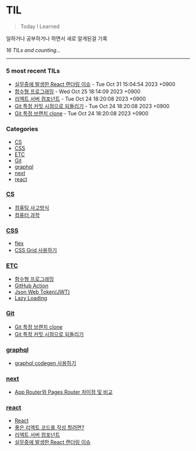 # TIL
> Today I Learned

일하거나 공부하거나 하면서 새로 알게된걸 기록

_16 TILs and counting..._

---

### 5 most recent TILs

- [실무중에 발생한 React 랜더링 이슈](react/rendering.md) - Tue Oct 31 15:04:54 2023 +0900
- [함수형 프로그래밍](ETC/functionalPrograming01.md) - Wed Oct 25 18:14:09 2023 +0900
- [리엑트 서버 컴포넌트](react/reactServerComponent.md) - Tue Oct 24 18:20:08 2023 +0900
- [Git 특정 커밋 시점으로 되돌리기](Git/git-reset.md) - Tue Oct 24 18:20:08 2023 +0900
- [Git 특정 브랜치 clone](Git/git-branch.md) - Tue Oct 24 18:20:08 2023 +0900

### Categories

- [CS](#CS)
- [CSS](#CSS)
- [ETC](#ETC)
- [Git](#Git)
- [graphql](#graphql)
- [next](#next)
- [react](#react)

### [CS](#CS)
- [컴퓨팅 사고방식](CS/computationalThinking.md)
- [컴퓨터 과학](CS/computerScience.md)

### [CSS](#CSS)
- [flex](CSS/flex.md)
- [CSS Grid 사용하기](CSS/gird.md)

### [ETC](#ETC)
- [함수형 프로그래밍](ETC/functionalPrograming01.md)
- [GitHub Action](ETC/githubAction.md)
- [Json Web Token(JWT)](ETC/jsonWebToken.md)
- [Lazy Loading](ETC/lazyLoading.md)

### [Git](#Git)
- [Git 특정 브랜치 clone](Git/git-branch.md)
- [Git 특정 커밋 시점으로 되돌리기](Git/git-reset.md)

### [graphql](#graphql)
- [graphql codegen 사용하기](graphql/codegen.md)

### [next](#next)
- [App Router와 Pages Router 차이점 및 비교](next/next-appRouter-pageRouter.md)

### [react](#react)
- [React](react/react.md)
- [좋은 리엑트 코드를 작성 할려면?](react/reactCleanCode.md)
- [리엑트 서버 컴포넌트](react/reactServerComponent.md)
- [실무중에 발생한 React 랜더링 이슈](react/rendering.md)


